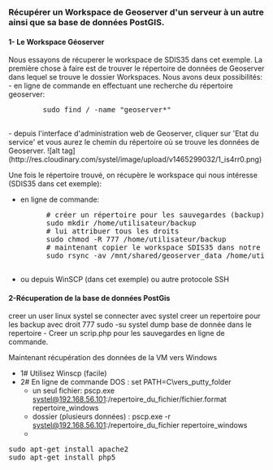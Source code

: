 ### Récupérer un Workspace de Geoserver d'un serveur à un autre ainsi que sa base de données PostGIS.
<h4>1- Le Workspace Géoserver</h4>
Nous essayons de récuperer le workspace de SDIS35 dans cet exemple. La première chose à faire est de trouver le répertoire de données de Geoserver dans lequel se trouve le dossier Workspaces. Nous avons deux possibilités:
- en ligne de commande en effectuant une recherche du répertoire geoserver:
	<pre class="lang:default decode:true">
		sudo find / -name "geoserver*"
	</pre>
- depuis l'interface d'administration web de Geoserver, cliquer sur 'Etat du service' et vous aurez le chemin du répertoire où se trouve les données de Geoserver. 
![alt tag](http://res.cloudinary.com/systel/image/upload/v1465299032/1_is4rr0.png)

Une fois le répertoire trouvé, on récupère le workspace qui nous intéresse (SDIS35 dans cet exemple):
- en ligne de commande: 
	<pre class="lang:default decode:true">
		# créer un répertoire pour les sauvegardes (backup)
		sudo mkdir /home/utilisateur/backup
		# lui attribuer tous les droits 
		sudo chmod -R 777 /home/utilisateur/backup
		# maintenant copier le workspace SDIS35 dans notre repertoire backup
		sudo rsync -av /mnt/shared/geoserver_data /home/utilisateur/backup
	</pre>

- ou depuis WinSCP (dans cet exemple) ou autre protocole SSH

<h4>2-Récuperation de la base de données PostGis</h4>
	creer un user linux systel 
	se connecter avec systel
	creer un repertoire pour les backup avec droit 777
	sudo -su systel
	dump base de donnée dans le repertoire
- Creer un scrip.php pour les sauvegardes en ligne de commande. 

Maintenant récupération des données de la VM vers Windows

- 1# Utilisez Winscp (facile)
- 2# En ligne de commande DOS : set PATH=C\vers_putty_folder
	* un seul fichier: pscp.exe systel@192.168.56.101:/repertoire_du_fichier/fichier.format repertoire_windows
	* dossier (plusieurs données) :  pscp.exe -r  systel@192.168.56.101:/repertoire_du_fichier  repertoire_windows
	* 

<pre class="lang:default decode:true">sudo apt-get install apache2
sudo apt-get install php5

</pre>


